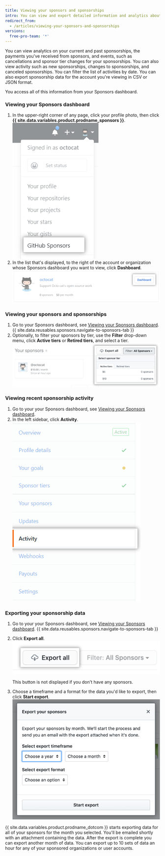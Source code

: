 ```yaml
---
title: Viewing your sponsors and sponsorships
intro: You can view and export detailed information and analytics about your sponsors and sponsorships.
redirect_from:
  - /articles/viewing-your-sponsors-and-sponsorships
versions:
  free-pro-team: '*'
---
```


You can view analytics on your current and past sponsorships, the payments you've received from sponsors, and events, such as cancellations and sponsor tier changes for your sponsorships. You can also view activity such as new sponsorships, changes to sponsorships, and canceled sponsorships. You can filter the list of activities by date. You can also export sponsorship data for the account you're viewing in CSV or JSON format.

You access all of this information from your Sponsors dashboard.

### Viewing your Sponsors dashboard

1. In the upper-right corner of any page, click your profile photo, then click **{{ site.data.variables.product.prodname_sponsors }}**. ![{{ site.data.variables.product.prodname_sponsors }} button](/assets/images/help/sponsors/access-github-sponsors-dashboard.png)
2. In the list that's displayed, to the right of the account or organization whose Sponsors dashboard you want to view, click **Dashboard**. ![Developer sponsors dashboard button](/assets/images/help/sponsors/dev-sponsors-dashboard-button.png)

### Viewing your sponsors and sponsorships

1. Go to your Sponsors dashboard, see [Viewing your Sponsors dashboard](#viewing-your-sponsors-dashboard).
{{ site.data.reusables.sponsors.navigate-to-sponsors-tab }}
1. Optionally, to filter your sponsors by tier, use the **Filter** drop-down menu, click **Active tiers** or **Retired tiers**, and select a tier. ![Drop-down menu to filter by tier](/assets/images/help/sponsors/filter-drop-down.png)

### Viewing recent sponsorship activity

1. Go to your your Sponsors dashboard, see [Viewing your Sponsors dashboard](#viewing-your-sponsors-dashboard).
1. In the left sidebar, click **Activity**. ![Activity tab](/assets/images/help/sponsors/activity-tab.png)

### Exporting your sponsorship data

1. Go to your your Sponsors dashboard, see [Viewing your Sponsors dashboard](#viewing-your-sponsors-dashboard).
{{ site.data.reusables.sponsors.navigate-to-sponsors-tab }}
1. Click **Export all**. ![Export all button](/assets/images/help/sponsors/export-all.png)

   This button is not displayed if you don't have any sponsors.

1. Choose a timeframe and a format for the data you'd like to export, then click **Start export**. ![Options for data export](/assets/images/help/sponsors/export-your-sponsors.png)

  {{ site.data.variables.product.prodname_dotcom }} starts exporting data for all of your sponsors for the month you selected. You'll be emailed shortly with an attachment containing the data. After the export is complete you can export another month of data. You can export up to 10 sets of data an hour for any of your sponsored organizations or user accounts.
